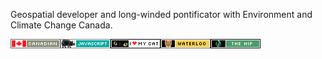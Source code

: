Geospatial developer and long-winded pontificator with Environment and Climate Change Canada.

![](badges/canadian.gif)![](badges/javascript.png)![](badges/ilovemycat.gif)![](badges/waterloo.png)![](badges/thehip.png)

